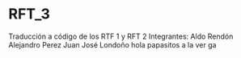 # RFT_3
Traducción a código de los RTF 1 y RFT 2
Integrantes: Aldo Rendón
             Alejandro Perez
             Juan José Londoño
hola papasitos
 a
 la 
 ver
 ga
 
